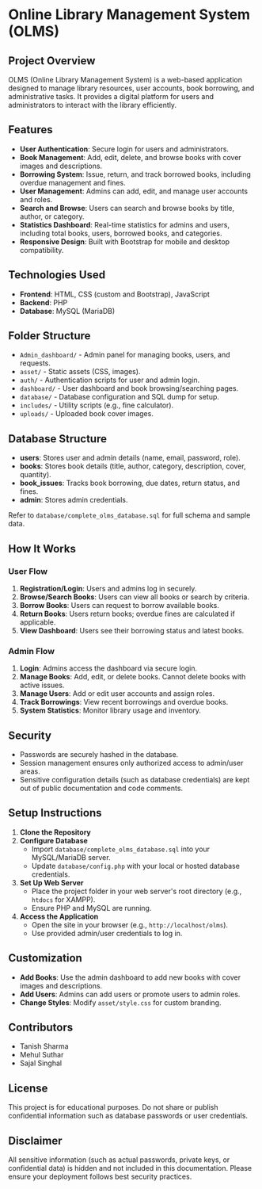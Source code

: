 # Online Library Management System (OLMS)

## Project Overview
OLMS (Online Library Management System) is a web-based application designed to manage library resources, user accounts, book borrowing, and administrative tasks. It provides a digital platform for users and administrators to interact with the library efficiently.

## Features
- **User Authentication**: Secure login for users and administrators.
- **Book Management**: Add, edit, delete, and browse books with cover images and descriptions.
- **Borrowing System**: Issue, return, and track borrowed books, including overdue management and fines.
- **User Management**: Admins can add, edit, and manage user accounts and roles.
- **Search and Browse**: Users can search and browse books by title, author, or category.
- **Statistics Dashboard**: Real-time statistics for admins and users, including total books, users, borrowed books, and categories.
- **Responsive Design**: Built with Bootstrap for mobile and desktop compatibility.

## Technologies Used
- **Frontend**: HTML, CSS (custom and Bootstrap), JavaScript
- **Backend**: PHP
- **Database**: MySQL (MariaDB)

## Folder Structure
- `Admin_dashboard/` - Admin panel for managing books, users, and requests.
- `asset/` - Static assets (CSS, images).
- `auth/` - Authentication scripts for user and admin login.
- `dashboard/` - User dashboard and book browsing/searching pages.
- `database/` - Database configuration and SQL dump for setup.
- `includes/` - Utility scripts (e.g., fine calculator).
- `uploads/` - Uploaded book cover images.

## Database Structure
- **users**: Stores user and admin details (name, email, password, role).
- **books**: Stores book details (title, author, category, description, cover, quantity).
- **book_issues**: Tracks book borrowing, due dates, return status, and fines.
- **admin**: Stores admin credentials.

Refer to `database/complete_olms_database.sql` for full schema and sample data.

## How It Works
### User Flow
1. **Registration/Login**: Users and admins log in securely.
2. **Browse/Search Books**: Users can view all books or search by criteria.
3. **Borrow Books**: Users can request to borrow available books.
4. **Return Books**: Users return books; overdue fines are calculated if applicable.
5. **View Dashboard**: Users see their borrowing status and latest books.

### Admin Flow
1. **Login**: Admins access the dashboard via secure login.
2. **Manage Books**: Add, edit, or delete books. Cannot delete books with active issues.
3. **Manage Users**: Add or edit user accounts and assign roles.
4. **Track Borrowings**: View recent borrowings and overdue books.
5. **System Statistics**: Monitor library usage and inventory.

## Security
- Passwords are securely hashed in the database.
- Session management ensures only authorized access to admin/user areas.
- Sensitive configuration details (such as database credentials) are kept out of public documentation and code comments.

## Setup Instructions
1. **Clone the Repository**
2. **Configure Database**
   - Import `database/complete_olms_database.sql` into your MySQL/MariaDB server.
   - Update `database/config.php` with your local or hosted database credentials.
3. **Set Up Web Server**
   - Place the project folder in your web server's root directory (e.g., `htdocs` for XAMPP).
   - Ensure PHP and MySQL are running.
4. **Access the Application**
   - Open the site in your browser (e.g., `http://localhost/olms`).
   - Use provided admin/user credentials to log in.

## Customization
- **Add Books**: Use the admin dashboard to add new books with cover images and descriptions.
- **Add Users**: Admins can add users or promote users to admin roles.
- **Change Styles**: Modify `asset/style.css` for custom branding.

## Contributors
- Tanish Sharma
- Mehul Suthar
- Sajal Singhal

## License
This project is for educational purposes. Do not share or publish confidential information such as database passwords or user credentials.

## Disclaimer
All sensitive information (such as actual passwords, private keys, or confidential data) is hidden and not included in this documentation. Please ensure your deployment follows best security practices.
